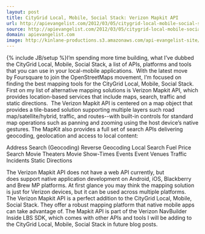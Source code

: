 ```yaml
---
layout: post
title: CityGrid Local, Mobile, Social Stack: Verizon Mapkit API
url: http://apievangelist.com/2012/03/05/citygrid-local-mobile-social-stack-verizon-mapkit-api/
source: http://apievangelist.com/2012/03/05/citygrid-local-mobile-social-stack-verizon-mapkit-api/
domain: apievangelist.com
image: http://kinlane-productions.s3.amazonaws.com/api-evangelist-site/blog/verizon-logo.jpg
---
```

{% include JB/setup %}I&rsquo;m spending more time building, what I&rsquo;ve dubbed the&nbsp;CityGrid Local, Mobile, Social Stack, a list of APIs, platforms and tools that you can use in your local-mobile applications. &nbsp;With the latest move by&nbsp;Foursquare to join the OpenStreetMaps&nbsp;movement, I&rsquo;m focused on finding the best mapping tools for the CityGrid Local, Mobile, Social Stack.
First on my list of alternative mapping solutions is&nbsp;Verizon Mapkit API, which provides location-based services that include maps, search, traffic and static directions. &nbsp;The Verizon Mapkit API is centered on a map object that provides a tile-based solution supporting multiple layers such road map/satellite/hybrid, traffic, and routes--with built-in controls for standard map operations such as panning and zooming using the host device&rsquo;s native gestures.
The MapKit also provides a full set of search APIs delivering geocoding, geolocation and access to local content:

Address Search (Geocoding)
Reverse Geocoding
Local Search
Fuel Price Search
Movie Theaters
Movie Show-Times
Events
Event Venues
Traffic Incidents
Static Directions

The Verizon Mapkit API does not have a web API currently, but does&nbsp;support native application development on Android, iOS, Blackberry and Brew MP platforms. At first glance you may think the mapping solution is just for Verizon devices, but it can be used across multiple platforms.
The&nbsp;Verizon Mapkit API&nbsp;is a perfect addition to the&nbsp;CityGrid Local, Mobile, Social Stack. They offer a robust mapping platform that native mobile apps can take advantage of. The Mapkit API is part of the Verizon NavBuilder Inside LBS SDK, which comes with other APIs and tools I will be adding to the CityGrid Local, Mobile, Social Stack in future blog posts.